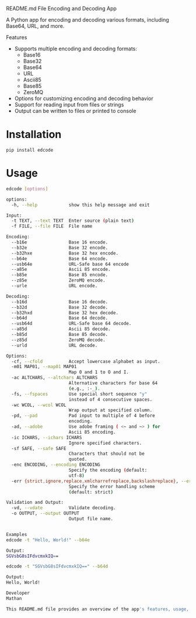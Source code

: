 README.md File
Encoding and Decoding App

A Python app for encoding and decoding various formats, including Base64, URL, and more.

Features
* Supports multiple encoding and decoding formats:
	+ Base16
	+ Base32
	+ Base64
	+ URL
	+ Ascii85
	+ Base85
	+ ZeroMQ
* Options for customizing encoding and decoding behavior
* Support for reading input from files or strings
* Output can be written to files or printed to console

# Installation
```
pip install edcode
```

# Usage
```bash
edcode [options]

options:
  -h, --help            show this help message and exit

Input:
  -t TEXT, --text TEXT  Enter source (plain text)
  -f FILE, --file FILE  File name

Encoding:
  --b16e                Base 16 encode.
  --b32e                Base 32 encode.
  --b32hxe              Base 32 hex encode.
  --b64e                Base 64 encode.
  --usb64e              URL-Safe base 64 encode
  --a85e                Ascii 85 encode.
  --b85e                Base 85 encode.
  --z85e                ZeroMQ encode.
  --urle                URL encode.

Decoding:
  --b16d                Base 16 decode.
  --b32d                Base 32 decode.
  --b32hxd              Base 32 hex decode.
  --b64d                Base 64 decode.
  --usb64d              URL-Safe base 64 decode.
  --a85d                Ascii 85 decode.
  --b85d                Base 85 decode.
  --z85d                ZeroMQ decode.
  --urld                URL decode.

Options:
  -cf, --cfold          Accept lowercase alphabet as input.
  -m01 MAP01, --map01 MAP01
                        Map 0 and 1 to O and I.
  -ac ALTCHARS, --altchars ALTCHARS
                        Alternative characters for base 64
                        (e.g., :-_).
  -fs, --fspaces        Use special short sequence "y"
                        instead of 4 consecutive spaces.
  -wc WCOL, --wcol WCOL
                        Wrap output at specified column.
  -pd, --pad            Pad input to multiple of 4 before
                        encoding.
  -ad, --adobe          Use adobe framing ( <~ and ~> ) for
                        Ascii 85 encoding.
  -ic ICHARS, --ichars ICHARS
                        Ignore specified characters.
  -sf SAFE, --safe SAFE
                        Characters that should not be
                        quoted.
  -enc ENCODING, --encoding ENCODING
                        Specify the encoding (default:
                        utf-8)
  -err {strict,ignore,replace,xmlcharrefreplace,backslashreplace}, --errors {strict,ignore,replace,xmlcharrefreplace,backslashreplace}
                        Specify the error handling scheme
                        (default: strict)

Validation and Output:
  -vd, --vdate          Validate decoding.
  -o OUTPUT, --output OUTPUT
                        Output file name.


Examples
edcode -t "Hello, World!" --b64e

Output:
SGVsbG8sIFdvcmxkIQ==

edcode -t "SGVsbG8sIFdvcmxkIQ==" --b64d

Output:
Hello, World!

Developer
Mathan

This README.md file provides an overview of the app's features, usage, and options.

